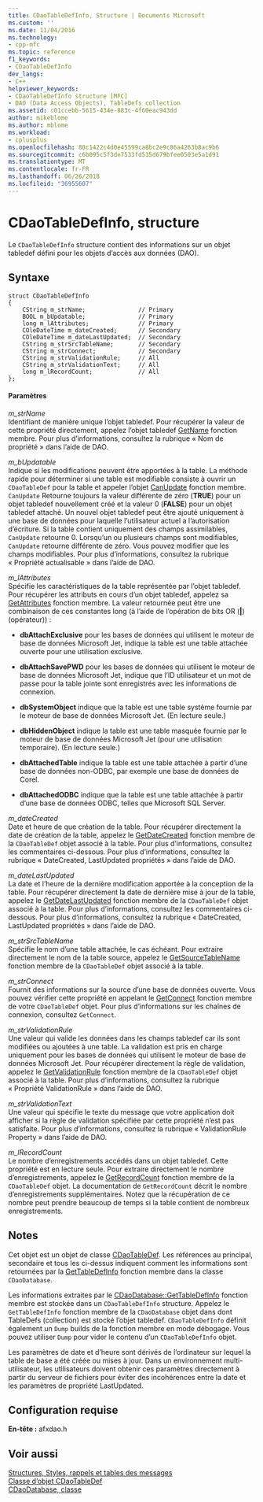 ```yaml
---
title: CDaoTableDefInfo, Structure | Documents Microsoft
ms.custom: ''
ms.date: 11/04/2016
ms.technology:
- cpp-mfc
ms.topic: reference
f1_keywords:
- CDaoTableDefInfo
dev_langs:
- C++
helpviewer_keywords:
- CDaoTableDefInfo structure [MFC]
- DAO (Data Access Objects), TableDefs collection
ms.assetid: c01ccebb-5615-434e-883c-4f60eac943dd
author: mikeblome
ms.author: mblome
ms.workload:
- cplusplus
ms.openlocfilehash: 80c1422c4d0e45599ca8bc2e9c86a4263b8ac9b6
ms.sourcegitcommit: c6b095c5f3de7533fd535d679bfee0503e5a1d91
ms.translationtype: MT
ms.contentlocale: fr-FR
ms.lasthandoff: 06/26/2018
ms.locfileid: "36955607"
---
```

# <a name="cdaotabledefinfo-structure"></a>CDaoTableDefInfo, structure
Le `CDaoTableDefInfo` structure contient des informations sur un objet tabledef défini pour les objets d’accès aux données (DAO).  
  
## <a name="syntax"></a>Syntaxe  
  
```  
struct CDaoTableDefInfo  
{  
    CString m_strName;               // Primary  
    BOOL m_bUpdatable;               // Primary  
    long m_lAttributes;              // Primary  
    COleDateTime m_dateCreated;      // Secondary  
    COleDateTime m_dateLastUpdated;  // Secondary  
    CString m_strSrcTableName;       // Secondary  
    CString m_strConnect;            // Secondary  
    CString m_strValidationRule;     // All  
    CString m_strValidationText;     // All  
    long m_lRecordCount;             // All  
};  
```  
  
#### <a name="parameters"></a>Paramètres  
 *m_strName*  
 Identifiant de manière unique l’objet tabledef. Pour récupérer la valeur de cette propriété directement, appelez l’objet tabledef [GetName](../../mfc/reference/cdaotabledef-class.md#getname) fonction membre. Pour plus d’informations, consultez la rubrique « Nom de propriété » dans l’aide de DAO.  
  
 *m_bUpdatable*  
 Indique si les modifications peuvent être apportées à la table. La méthode rapide pour déterminer si une table est modifiable consiste à ouvrir un `CDaoTableDef` pour la table et appeler l’objet [CanUpdate](../../mfc/reference/cdaotabledef-class.md#canupdate) fonction membre. `CanUpdate` Retourne toujours la valeur différente de zéro (**TRUE**) pour un objet tabledef nouvellement créé et la valeur 0 (**FALSE**) pour un objet tabledef attaché. Un nouvel objet tabledef peut être ajouté uniquement à une base de données pour laquelle l’utilisateur actuel a l’autorisation d’écriture. Si la table contient uniquement des champs assimilables, `CanUpdate` retourne 0. Lorsqu’un ou plusieurs champs sont modifiables, `CanUpdate` retourne différente de zéro. Vous pouvez modifier que les champs modifiables. Pour plus d’informations, consultez la rubrique « Propriété actualisable » dans l’aide de DAO.  
  
 *m_lAttributes*  
 Spécifie les caractéristiques de la table représentée par l’objet tabledef. Pour récupérer les attributs en cours d’un objet tabledef, appelez sa [GetAttributes](../../mfc/reference/cdaotabledef-class.md#getattributes) fonction membre. La valeur retournée peut être une combinaison de ces constantes long (à l’aide de l’opération de bits OR (**&#124;**) (opérateur)) :  
  
- **dbAttachExclusive** pour les bases de données qui utilisent le moteur de base de données Microsoft Jet, indique la table est une table attachée ouverte pour une utilisation exclusive.  
  
- **dbAttachSavePWD** pour les bases de données qui utilisent le moteur de base de données Microsoft Jet, indique que l’ID utilisateur et un mot de passe pour la table jointe sont enregistrés avec les informations de connexion.  
  
- **dbSystemObject** indique que la table est une table système fournie par le moteur de base de données Microsoft Jet. (En lecture seule.)  
  
- **dbHiddenObject** indique la table est une table masquée fournie par le moteur de base de données Microsoft Jet (pour une utilisation temporaire). (En lecture seule.)  
  
- **dbAttachedTable** indique la table est une table attachée à partir d’une base de données non-ODBC, par exemple une base de données de Corel.  
  
- **dbAttachedODBC** indique que la table est une table attachée à partir d’une base de données ODBC, telles que Microsoft SQL Server.  
  
 *m_dateCreated*  
 Date et heure de que création de la table. Pour récupérer directement la date de création de la table, appelez le [GetDateCreated](../../mfc/reference/cdaotabledef-class.md#getdatecreated) fonction membre de la `CDaoTableDef` objet associé à la table. Pour plus d’informations, consultez les commentaires ci-dessous. Pour plus d’informations, consultez la rubrique « DateCreated, LastUpdated propriétés » dans l’aide de DAO.  
  
 *m_dateLastUpdated*  
 La date et l’heure de la dernière modification apportée à la conception de la table. Pour récupérer directement la date de dernière mise à jour de la table, appelez le [GetDateLastUpdated](../../mfc/reference/cdaotabledef-class.md#getdatelastupdated) fonction membre de la `CDaoTableDef` objet associé à la table. Pour plus d’informations, consultez les commentaires ci-dessous. Pour plus d’informations, consultez la rubrique « DateCreated, LastUpdated propriétés » dans l’aide de DAO.  
  
 *m_strSrcTableName*  
 Spécifie le nom d’une table attachée, le cas échéant. Pour extraire directement le nom de la table source, appelez le [GetSourceTableName](../../mfc/reference/cdaotabledef-class.md#getsourcetablename) fonction membre de la `CDaoTableDef` objet associé à la table.  
  
 *m_strConnect*  
 Fournit des informations sur la source d’une base de données ouverte. Vous pouvez vérifier cette propriété en appelant le [GetConnect](../../mfc/reference/cdaotabledef-class.md#getconnect) fonction membre de votre `CDaoTableDef` objet. Pour plus d’informations sur les chaînes de connexion, consultez `GetConnect`.  
  
 *m_strValidationRule*  
 Une valeur qui valide les données dans les champs tabledef car ils sont modifiées ou ajoutées à une table. La validation est pris en charge uniquement pour les bases de données qui utilisent le moteur de base de données Microsoft Jet. Pour récupérer directement la règle de validation, appelez le [GetValidationRule](../../mfc/reference/cdaotabledef-class.md#getvalidationrule) fonction membre de la `CDaoTableDef` objet associé à la table. Pour plus d’informations, consultez la rubrique « Propriété ValidationRule » dans l’aide de DAO.  
  
 *m_strValidationText*  
 Une valeur qui spécifie le texte du message que votre application doit afficher si la règle de validation spécifiée par cette propriété n’est pas satisfaite. Pour plus d’informations, consultez la rubrique « ValidationRule Property » dans l’aide de DAO.  
  
 *m_lRecordCount*  
 Le nombre d’enregistrements accédés dans un objet tabledef. Cette propriété est en lecture seule. Pour extraire directement le nombre d’enregistrements, appelez le [GetRecordCount](../../mfc/reference/cdaotabledef-class.md#getrecordcount) fonction membre de la `CDaoTableDef` objet. La documentation de `GetRecordCount` décrit le nombre d’enregistrements supplémentaires. Notez que la récupération de ce nombre peut prendre beaucoup de temps si la table contient de nombreux enregistrements.  
  
## <a name="remarks"></a>Notes  
 Cet objet est un objet de classe [CDaoTableDef](../../mfc/reference/cdaotabledef-class.md). Les références au principal, secondaire et tous les ci-dessus indiquent comment les informations sont retournées par la [GetTableDefInfo](../../mfc/reference/cdaodatabase-class.md#gettabledefinfo) fonction membre dans la classe `CDaoDatabase`.  
  
 Les informations extraites par le [CDaoDatabase::GetTableDefInfo](../../mfc/reference/cdaodatabase-class.md#gettabledefinfo) fonction membre est stockée dans un `CDaoTableDefInfo` structure. Appelez le `GetTableDefInfo` fonction membre de la `CDaoDatabase` objet dans dont TableDefs (collection) est stocké l’objet tabledef. `CDaoTableDefInfo` définit également un `Dump` builds de la fonction membre en mode débogage. Vous pouvez utiliser `Dump` pour vider le contenu d’un `CDaoTableDefInfo` objet.  
  
 Les paramètres de date et d’heure sont dérivés de l’ordinateur sur lequel la table de base a été créée ou mises à jour. Dans un environnement multi-utilisateur, les utilisateurs doivent obtenir ces paramètres directement à partir du serveur de fichiers pour éviter des incohérences entre la date et les paramètres de propriété LastUpdated.  
  
## <a name="requirements"></a>Configuration requise  
 **En-tête :** afxdao.h  
  
## <a name="see-also"></a>Voir aussi  
 [Structures, Styles, rappels et tables des messages](../../mfc/reference/structures-styles-callbacks-and-message-maps.md)   
 [Classe d’objet CDaoTableDef](../../mfc/reference/cdaotabledef-class.md)   
 [CDaoDatabase, classe](../../mfc/reference/cdaodatabase-class.md)
